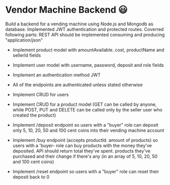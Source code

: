 # Vendor Machine Backend :smiley:
Build a backend for a vending machine using Node.js and Mongodb as database.
Implemented JWT authentication and protected routes.
Coverred following parts:
REST API should be implemented consuming and producing "application/json"
* Implement product model with amountAvailable. cost, productName and sellerld fields
* Implement user model with username, password, deposit and role fields
* Implement an authentication method JWT
* All of the endpoints are authenticated unless stated otherwise
* Implement CRUD for users 
* Implement CRUD for a product model (GET can be called by anyone, while POST, PUT and
DELETE can be called only by the seller user who created the product)
* Implement /deposit endpoint so users with a "buyer" role can deposit only 5, 10, 20, 50 and
100 cent coins into their vending machine account

* Implement /buy endpoint (accepts productld. amount of products) so users with a 'buyer-
role can buy products with the money they've deposited. API should return total they've
spent. products they've purchased and their change if there's any (in an array of 5, 10, 20, 50
and 100 cent coins)
* Implement /reset endpoint so users with a "buyer" role can reset their deposit back to 0
